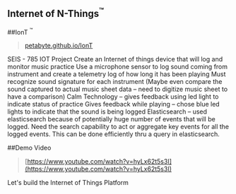 ## Internet of N-Things<sup>:tm:</sup>  
##IonT <sup>:tm:</sup>
>
> [petabyte.github.io/IonT](https://petabyte.github.io/IonT/)
>
SEIS - 785 IOT Project
Create an Internet of things device that will log and monitor music practice
Use a microphone sensor to log sound coming from instrument and create a telemetry log of how long it has been playing
Must recognize sound signature for each instrument
(Maybe even compare the sound captured to actual music sheet data – need to digitize music sheet to have a comparison)
Calm Technology – gives feedback using led light to indicate status of practice
Gives feedback while playing – chose blue led lights to indicate that the sound is being logged
Elasticsearch – used elasticsearch because of  potentially huge number of events that will be logged. Need the search capability to act or aggregate key events for all the logged events. This can be done efficiently thru a query in elasticsearch.
>
##Demo Video
>[https://www.youtube.com/watch?v=hyLx62t5s3I](https://www.youtube.com/watch?v=hyLx62t5s3I)
>
Let's build the Internet of Things Platform
